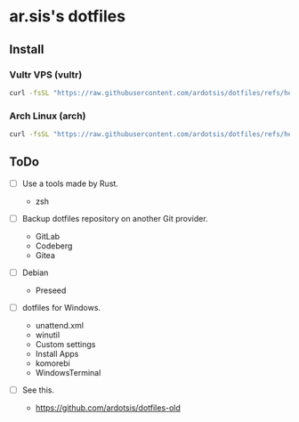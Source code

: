 # ar.sis's dotfiles

## Install

### Vultr VPS (vultr)
```sh
curl -fsSL "https://raw.githubusercontent.com/ardotsis/dotfiles/refs/heads/main/bootstrap.sh" | bash -s -- -h vultr
```

### Arch Linux (arch)
```sh
curl -fsSL "https://raw.githubusercontent.com/ardotsis/dotfiles/refs/heads/main/bootstrap.sh" | bash -s -- -h arch
```

## ToDo
- [ ] Use a tools made by Rust.
  - zsh

- [ ] Backup dotfiles repository on another Git provider.
  - GitLab
  - Codeberg
  - Gitea

- [ ] Debian
  - Preseed

- [ ] dotfiles for Windows.
  - unattend.xml
  - winutil
  - Custom settings
  - Install Apps
  - komorebi
  - WindowsTerminal

- [ ] See this.
  - https://github.com/ardotsis/dotfiles-old
